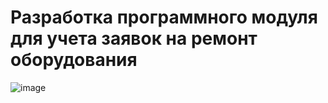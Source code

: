 
# Разработка программного модуля для учета заявок на ремонт оборудования
![image](https://github.com/user-attachments/assets/f46eaece-de27-4870-b0ad-ce06d8ca1104)
